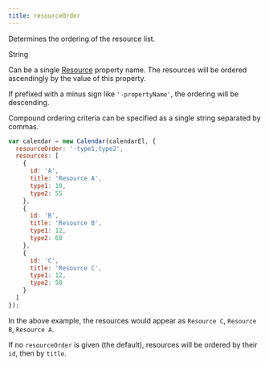 ```yaml
---
title: resourceOrder
---
```


Determines the ordering of the resource list.

<div class='spec' markdown='1'>
String
</div>

Can be a single [Resource](resource-parsing) property name. The resources will be ordered ascendingly by the value of this property.

If prefixed with a minus sign like `'-propertyName'`, the ordering will be descending.

Compound ordering criteria can be specified as a single string separated by commas.

```js
var calendar = new Calendar(calendarEl, {
  resourceOrder: '-type1,type2',
  resources: [
    {
      id: 'A',
      title: 'Resource A',
      type1: 10,
      type2: 55
    },
    {
      id: 'B',
      title: 'Resource B',
      type1: 12,
      type2: 60
    },
    {
      id: 'C',
      title: 'Resource C',
      type1: 12,
      type2: 50
    }
  ]
});
```

In the above example, the resources would appear as `Resource C`, `Resource B`, `Resource A`.

If no `resourceOrder` is given (the default), resources will be ordered by their `id`, then by `title`.
